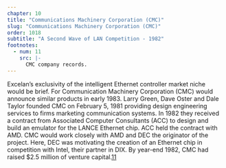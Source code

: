 ```yaml
---
chapter: 10
title: "Communications Machinery Corporation (CMC)"
slug: "Communications Machinery Corporation (CMC)"
order: 1018
subtitle: "A Second Wave of LAN Competition - 1982"
footnotes:
  - num: 11
    src: |-
      CMC company records.
---
```


Excelan’s exclusivity of the intelligent Ethernet controller market niche would be brief. For Communication Machinery Corporation (CMC) would announce similar products in early 1983. Larry Green, Dave Oster and Dale Taylor founded CMC on February 5, 1981 providing design engineering services to firms marketing communication systems. In 1982 they received a contract from Associated Computer Consultants (ACC) to design and build an emulator for the LANCE Ethernet chip. ACC held the contract with AMD. CMC would work closely with AMD and DEC the originator of the project. Here, DEC was motivating the creation of an Ethernet chip in competition with Intel, their partner in DIX. By year-end 1982, CMC had raised $2.5 million of venture capital.<a name="fnloc11" href="#fn11">11</a>
